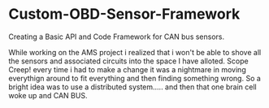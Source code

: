 # Custom-OBD-Sensor-Framework

Creating a Basic API and Code Framework for CAN bus sensors. 

While working on the AMS project i realized that i won't be
able to shove all the sensors and associated circuits into 
the space I have alloted. Scope Creep! every time i had to 
make a change it was a nightmare in moving everythign around
to fit everything and then finding something wrong. So a bright
idea was to use a distributed system..... and then that one 
brain cell woke up and CAN BUS. 
